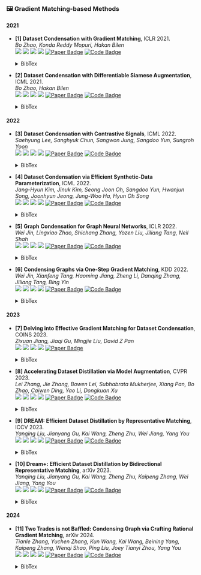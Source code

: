 ### 🖼️ Gradient Matching-based Methods

#### 2021
- **[1] Dataset Condensation with Gradient Matching**, ICLR 2021.  
*Bo Zhao, Konda Reddy Mopuri, Hakan Bilen*  
![](https://img.shields.io/badge/DC-blue) ![](https://img.shields.io/badge/Image_Classification-green) ![](https://img.shields.io/badge/Gradient_Matching-red) ![](https://img.shields.io/badge/Dataset_Distillation-orange)
<a href="https://openreview.net/forum?id=mSAKhLYLSsl"><img src="https://img.shields.io/badge/ICLR-Paper-%23D2691E" alt="Paper Badge"></a>
<a href="https://github.com/VICO-UoE/DatasetCondensation"><img src="https://img.shields.io/badge/GitHub-Code-brightgreen?logo=github" alt="Code Badge"></a>
    <details> <summary>BibTex</summary>

    ```bibtex
    @inproceedings{zhao2021dataset,
    title={Dataset Condensation with Gradient Matching},
    author={Bo Zhao and Konda Reddy Mopuri and Hakan Bilen},
    booktitle={International Conference on Learning Representations},
    year={2021},
    }
    ```

    </details>

- **[2] Dataset Condensation with Differentiable Siamese Augmentation**, ICML 2021.  
*Bo Zhao, Hakan Bilen*  
![](https://img.shields.io/badge/DSA-blue) ![](https://img.shields.io/badge/Image_Classification-green) ![](https://img.shields.io/badge/Gradient_Matching-red) ![](https://img.shields.io/badge/Dataset_Distillation-orange)
<a href="https://proceedings.mlr.press/v139/zhao21a.html"><img src="https://img.shields.io/badge/ICML-Paper-%23D2691E" alt="Paper Badge"></a>
<a href="https://github.com/VICO-UoE/DatasetCondensation"><img src="https://img.shields.io/badge/GitHub-Code-brightgreen?logo=github" alt="Code Badge"></a>
    <details> <summary>BibTex</summary>

    ```bibtex
    @inproceedings{zhao2021dataset,
    title={Dataset condensation with differentiable siamese augmentation},
    author={Zhao, Bo and Bilen, Hakan},
    booktitle={International Conference on Machine Learning},
    year={2021}
    }
    ```

    </details>

#### 2022
- **[3] Dataset Condensation with Contrastive Signals**, ICML 2022.  
*Saehyung Lee, Sanghyuk Chun, Sangwon Jung, Sangdoo Yun, Sungroh Yoon*  
![](https://img.shields.io/badge/DCC-blue) ![](https://img.shields.io/badge/Image_Classification-green) ![](https://img.shields.io/badge/Gradient_Matching-red) ![](https://img.shields.io/badge/Dataset_Distillation-orange)
<a href="https://proceedings.mlr.press/v162/lee22b.html"><img src="https://img.shields.io/badge/ICML-Paper-%23D2691E" alt="Paper Badge"></a>
<a href="https://github.com/Saehyung-Lee/DCC"><img src="https://img.shields.io/badge/GitHub-Code-brightgreen?logo=github" alt="Code Badge"></a>
    <details> <summary>BibTex</summary>

    ```bibtex
    @inproceedings{lee2022dataset,
    title={Dataset condensation with contrastive signals},
    author={Lee, Saehyung and Chun, Sanghyuk and Jung, Sangwon and Yun, Sangdoo and Yoon, Sungroh},
    booktitle={International Conference on Machine Learning},
    year={2022}
    }
    ```

    </details>

- **[4] Dataset Condensation via Efficient Synthetic-Data Parameterization**, ICML 2022.  
*Jang-Hyun Kim, Jinuk Kim, Seong Joon Oh, Sangdoo Yun, Hwanjun Song, Joonhyun Jeong, Jung-Woo Ha, Hyun Oh Song*  
![](https://img.shields.io/badge/IDC-blue) ![](https://img.shields.io/badge/Image_Classification-green) ![](https://img.shields.io/badge/Gradient_Matching-red) ![](https://img.shields.io/badge/Dataset_Distillation-orange)
<a href="https://proceedings.mlr.press/v162/kim22c.html"><img src="https://img.shields.io/badge/ICML-Paper-%23D2691E" alt="Paper Badge"></a>
<a href="https://github.com/snu-mllab/Efficient-Dataset-Condensation"><img src="https://img.shields.io/badge/GitHub-Code-brightgreen?logo=github" alt="Code Badge"></a>
    <details> <summary>BibTex</summary>

    ```bibtex
    @inproceedings{kim2022dataset,
    title={Dataset condensation via efficient synthetic-data parameterization},
    author={Kim, Jang-Hyun and Kim, Jinuk and Oh, Seong Joon and Yun, Sangdoo and Song, Hwanjun and Jeong, Joonhyun and Ha, Jung-Woo and Song, Hyun Oh},
    booktitle={International Conference on Machine Learning},
    year={2022}
    }
    ```

    </details>


- **[5] Graph Condensation for Graph Neural Networks**, ICLR 2022.  
*Wei Jin, Lingxiao Zhao, Shichang Zhang, Yozen Liu, Jiliang Tang, Neil Shah*  
![](https://img.shields.io/badge/GCOND-blue) ![](https://img.shields.io/badge/Graph-green) ![](https://img.shields.io/badge/Gradient_Matching-red) ![](https://img.shields.io/badge/Dataset_Distillation-orange)
<a href="https://openreview.net/forum?id=WLEx3Jo4QaB"><img src="https://img.shields.io/badge/ICLR-Paper-%23D2691E" alt="Paper Badge"></a>
<a href="https://github.com/ChandlerBang/GCond"><img src="https://img.shields.io/badge/GitHub-Code-brightgreen?logo=github" alt="Code Badge"></a>
    <details> <summary>BibTex</summary>

    ```bibtex
    @inproceedings{jin2022graph,
    title={Graph Condensation for Graph Neural Networks},
    author={Wei Jin and Lingxiao Zhao and Shichang Zhang and Yozen Liu and Jiliang Tang and Neil Shah},
    booktitle={International Conference on Learning Representations},
    year={2022}
    }
    ```

    </details>

- **[6] Condensing Graphs via One-Step Gradient Matching**, KDD 2022.  
*Wei Jin, Xianfeng Tang, Haoming Jiang, Zheng Li, Danqing Zhang, Jiliang Tang, Bing Yin*  
![](https://img.shields.io/badge/DosCond-blue) ![](https://img.shields.io/badge/Graph-green) ![](https://img.shields.io/badge/Gradient_Matching-red) ![](https://img.shields.io/badge/Dataset_Distillation-orange)
<a href="https://dl.acm.org/doi/10.1145/3534678.3539429"><img src="https://img.shields.io/badge/KDD-Paper-%23D2691E" alt="Paper Badge"></a>
<a href="https://github.com/amazon-science/doscond"><img src="https://img.shields.io/badge/GitHub-Code-brightgreen?logo=github" alt="Code Badge"></a>
    <details> <summary>BibTex</summary>

    ```bibtex
    @inproceedings{jin2022condensing,
    title={Condensing graphs via one-step gradient matching},
    author={Jin, Wei and Tang, Xianfeng and Jiang, Haoming and Li, Zheng and Zhang, Danqing and Tang, Jiliang and Yin, Bing},
    booktitle={Proceedings of the 28th ACM SIGKDD Conference on Knowledge Discovery and Data Mining},
    year={2022}
    }
    ```

    </details>

#### 2023
- **[7] Delving into Effective Gradient Matching for Dataset Condensation**, COINS 2023.  
*Zixuan Jiang, Jiaqi Gu, Mingjie Liu, David Z Pan*  
![](https://img.shields.io/badge/EGM-blue) ![](https://img.shields.io/badge/Image_Classification-green) ![](https://img.shields.io/badge/Gradient_Matching-red) ![](https://img.shields.io/badge/Dataset_Distillation-orange)
<a href="https://ieeexplore.ieee.org/document/10189244"><img src="https://img.shields.io/badge/COINS-Paper-%23D2691E" alt="Paper Badge"></a>
    <details> <summary>BibTex</summary>

    ```bibtex
    @inproceedings{jiang2023delving,
    title={Delving into effective gradient matching for dataset condensation},
    author={Jiang, Zixuan and Gu, Jiaqi and Liu, Mingjie and Pan, David Z},
    booktitle={2023 IEEE International Conference on Omni-layer Intelligent Systems (COINS)},
    year={2023}
    }
    ```

    </details>

- **[8] Accelerating Dataset Distillation via Model Augmentation**, CVPR 2023.  
*Lei Zhang, Jie Zhang, Bowen Lei, Subhabrata Mukherjee, Xiang Pan, Bo Zhao, Caiwen Ding, Yao Li, Dongkuan Xu*  
![](https://img.shields.io/badge/EDD-blue) ![](https://img.shields.io/badge/Image_Classification-green) ![](https://img.shields.io/badge/Gradient_Matching-red) ![](https://img.shields.io/badge/Dataset_Distillation-orange)
<a href="https://openaccess.thecvf.com/content/CVPR2023/papers/Zhang_Accelerating_Dataset_Distillation_via_Model_Augmentation_CVPR_2023_paper.pdf"><img src="https://img.shields.io/badge/CVPR-Paper-%23D2691E" alt="Paper Badge"></a>
<a href="https://github.com/ncsu-dk-lab/Acc-DD"><img src="https://img.shields.io/badge/GitHub-Code-brightgreen?logo=github" alt="Code Badge"></a>
    <details> <summary>BibTex</summary>

    ```bibtex
    @inproceedings{zhang2023accelerating,
    title={Accelerating dataset distillation via model augmentation},
    author={Zhang, Lei and Zhang, Jie and Lei, Bowen and Mukherjee, Subhabrata and Pan, Xiang and Zhao, Bo and Ding, Caiwen and Li, Yao and Xu, Dongkuan},
    booktitle={Proceedings of the IEEE/CVF Conference on Computer Vision and Pattern Recognition},
    year={2023}
    }
    ```

    </details>

- **[9] DREAM: Efficient Dataset Distillation by Representative Matching**, ICCV 2023.  
*Yanqing Liu, Jianyang Gu, Kai Wang, Zheng Zhu, Wei Jiang, Yang You*  
![](https://img.shields.io/badge/DREAM-blue) ![](https://img.shields.io/badge/Image_Classification-green) ![](https://img.shields.io/badge/Gradient_Matching-red) ![](https://img.shields.io/badge/Dataset_Distillation-orange)
<a href="https://openaccess.thecvf.com/content/ICCV2023/papers/Liu_DREAM_Efficient_Dataset_Distillation_by_Representative_Matching_ICCV_2023_paper.pdf"><img src="https://img.shields.io/badge/ICCV-Paper-%23D2691E" alt="Paper Badge"></a>
<a href="https://github.com/Yanqing0327/DREAM"><img src="https://img.shields.io/badge/GitHub-Code-brightgreen?logo=github" alt="Code Badge"></a>
    <details> <summary>BibTex</summary>

    ```bibtex
    @inproceedings{liu2023dream,
    title={Dream: Efficient dataset distillation by representative matching},
    author={Liu, Yanqing and Gu, Jianyang and Wang, Kai and Zhu, Zheng and Jiang, Wei and You, Yang},
    booktitle={Proceedings of the IEEE/CVF International Conference on Computer Vision},
    year={2023}
    }
    ```

    </details>

- **[10] Dream+: Efficient Dataset Distillation by Bidirectional Representative Matching**, arXiv 2023.  
*Yanqing Liu, Jianyang Gu, Kai Wang, Zheng Zhu, Kaipeng Zhang, Wei Jiang, Yang You*  
![](https://img.shields.io/badge/DREAM+-blue) ![](https://img.shields.io/badge/Image_Classification-green) ![](https://img.shields.io/badge/Gradient_Matching-red) ![](https://img.shields.io/badge/Dataset_Distillation-orange)
<a href="https://arxiv.org/abs/2310.15052"><img src="https://img.shields.io/badge/arXiv-Paper-%23D2691E?logo=arXiv" alt="Paper Badge"></a>
<a href="https://github.com/Yanqing0327/DREAM"><img src="https://img.shields.io/badge/GitHub-Code-brightgreen?logo=github" alt="Code Badge"></a>
    <details> <summary>BibTex</summary>

    ```bibtex
    @article{liu2023dream+,
      title={Dream+: Efficient dataset distillation by bidirectional representative matching},
      author={Liu, Yanqing and Gu, Jianyang and Wang, Kai and Zhu, Zheng and Zhang, Kaipeng and Jiang, Wei and You, Yang},
      journal={arXiv preprint arXiv:2310.15052},
      year={2023}
    }
    ```

    </details>

#### 2024
- **[11] Two Trades is not Baffled: Condensing Graph via Crafting Rational Gradient Matching**, arXiv 2024.  
*Tianle Zhang, Yuchen Zhang, Kun Wang, Kai Wang, Beining Yang, Kaipeng Zhang, Wenqi Shao, Ping Liu, Joey Tianyi Zhou, Yang You*  
![](https://img.shields.io/badge/CTRL-blue) ![](https://img.shields.io/badge/Graph-green) ![](https://img.shields.io/badge/Gradient_Matching-red) ![](https://img.shields.io/badge/Dataset_Distillation-orange)
<a href="https://arxiv.org/abs/2402.04924"><img src="https://img.shields.io/badge/arXiv-Paper-%23D2691E?logo=arXiv" alt="Paper Badge"></a>
<a href="https://github.com/NUS-HPC-AI-Lab/CTRL"><img src="https://img.shields.io/badge/GitHub-Code-brightgreen?logo=github" alt="Code Badge"></a>
    <details> <summary>BibTex</summary>

    ```bibtex
    @article{zhang2024two,
    title={Two trades is not baffled: Condense graph via crafting rational gradient matching},
    author={Zhang, Tianle and Zhang, Yuchen and Wang, Kun and Wang, Kai and Yang, Beining and Zhang, Kaipeng and Shao, Wenqi and Liu, Ping and Zhou, Joey Tianyi and You, Yang},
    journal={arXiv preprint arXiv:2402.04924},
    year={2024}
    }
    ```

    </details>
